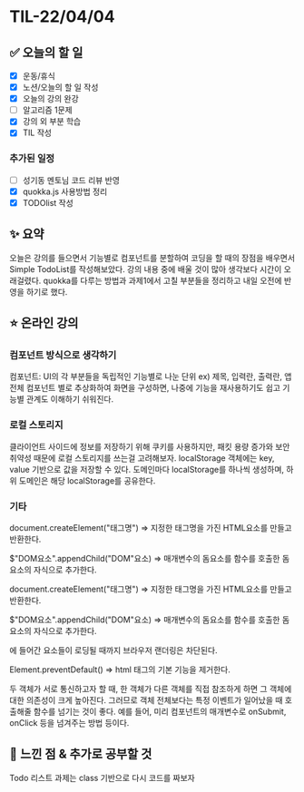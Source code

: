 # TIL-22/04/04

## :white_check_mark: 오늘의 할 일

- [x] 운동/휴식
- [x] 노션/오늘의 할 일 작성
- [x] 오늘의 강의 완강
- [ ] 알고리즘 1문제
- [x] 강의 외 부분 학습
- [x] TIL 작성

### 추가된 일정

- [ ] 성기동 멘토님 코드 리뷰 반영
- [x] quokka.js 사용방법 정리
- [x] TODOlist 작성

## :sparkles: 요약

오늘은 강의를 들으면서 기능별로 컴포넌트를 분할하여 코딩을 할 때의 장점을 배우면서 Simple TodoList를 작성해보았다. 강의 내용 중에 배울 것이 많아 생각보다 시간이 오래걸렸다. quokka를 다루는 방법과 과제1에서 고칠 부분들을 정리하고 내일 오전에 반영을 하기로 했다.

## :star: 온라인 강의

### 컴포넌트 방식으로 생각하기
  
컴포넌트: UI의 각 부분들을 독립적인 기능별로 나눈 단위 ex) 제목, 입력란, 출력란, 앱 전체
컴포넌트 별로 추상화하여 화면을 구성하면, 나중에 기능을 재사용하기도 쉽고 기능별 관계도 이해하기 쉬워진다.

### 로컬 스토리지

클라이언트 사이드에 정보를 저장하기 위해 쿠키를 사용하지만, 패킷 용량 증가와 보안 취약성 때문에 로컬 스토리지를 쓰는걸 고려해보자. localStorage 객체에는 key, value 기반으로 값을 저장할 수 있다. 도메인마다 localStorage를 하나씩 생성하며, 하위 도메인은 해당 localStorage를 공유한다. 

### 기타

document.createElement("태그명") => 지정한 태그명을 가진 HTML요소를 만들고 반환한다.

$"DOM요소".appendChild("DOM"요소) => 매개변수의 돔요소를 함수를 호출한 돔요소의 자식으로 추가한다.

document.createElement("태그명") => 지정한 태그명을 가진 HTML요소를 만들고 반환한다.

$"DOM요소".appendChild("DOM"요소) => 매개변수의 돔요소를 함수를 호출한 돔요소의 자식으로 추가한다.

<head>에 들어간 요소들이 로딩될 때까지 브라우저 랜더링은 차단된다.

Element.preventDefault() => html 태그의 기본 기능을 제거한다.

두 객체가 서로 통신하고자 할 때, 한 객체가 다른 객체를 직접 참조하게 하면 그 객체에 대한 의존성이 크게 높아진다. 그러므로 객체 전체보다는 특정 이벤트가 일어났을 때 호출해줄 함수를 넘기는 것이 좋다.
예를 들어, 미리 컴포넌트의 매개변수로 onSubmit, onClick 등을 넘겨주는 방법 등이다. 

## :star2: 느낀 점 & 추가로 공부할 것

Todo 리스트 과제는 class 기반으로 다시 코드를 짜보자